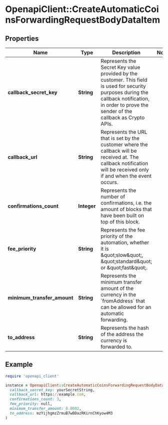 # OpenapiClient::CreateAutomaticCoinsForwardingRequestBodyDataItem

## Properties

| Name | Type | Description | Notes |
| ---- | ---- | ----------- | ----- |
| **callback_secret_key** | **String** | Represents the Secret Key value provided by the customer. This field is used for security purposes during the callback notification, in order to prove the sender of the callback as Crypto APIs. |  |
| **callback_url** | **String** | Represents the URL that is set by the customer where the callback will be received at. The callback notification will be received only if and when the event occurs. |  |
| **confirmations_count** | **Integer** | Represents the number of confirmations, i.e. the amount of blocks that have been built on top of this block. |  |
| **fee_priority** | **String** | Represents the fee priority of the automation, whether it is \&quot;slow\&quot;, \&quot;standard\&quot; or \&quot;fast\&quot;. |  |
| **minimum_transfer_amount** | **String** | Represents the minimum transfer amount of the currency in the &#x60;fromAddress&#x60; that can be allowed for an automatic forwarding. |  |
| **to_address** | **String** | Represents the hash of the address the currency is forwarded to. |  |

## Example

```ruby
require 'openapi_client'

instance = OpenapiClient::CreateAutomaticCoinsForwardingRequestBodyDataItem.new(
  callback_secret_key: yourSecretString,
  callback_url: https://example.com,
  confirmations_count: 3,
  fee_priority: null,
  minimum_transfer_amount: 0.0002,
  to_address: mzYijhgmzZrmuB7wBDazRKirnChKyow4M3
)
```

